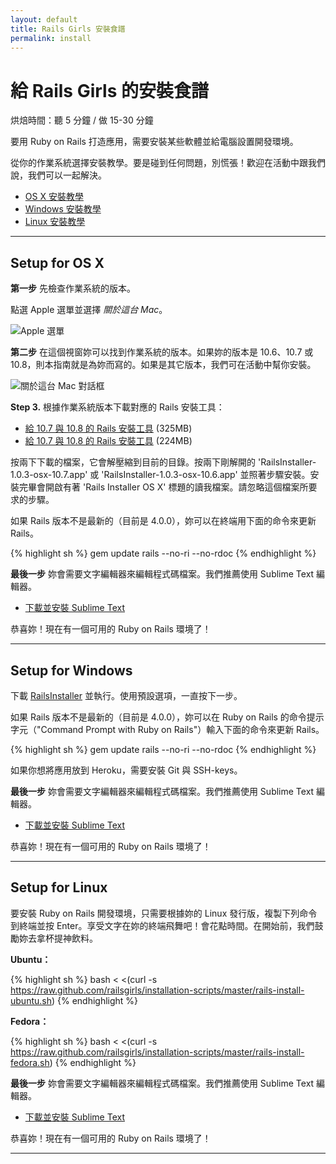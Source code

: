 ```yaml
---
layout: default
title: Rails Girls 安裝食譜
permalink: install
---
```


# 給 Rails Girls 的安裝食譜
<span class="muted">烘焙時間：聽 5 分鐘 / 做 15-30 分鐘</span>

要用 Ruby on Rails 打造應用，需要安裝某些軟體並給電腦設置開發環境。

從你的作業系統選擇安裝教學。要是碰到任何問題，別慌張！歡迎在活動中跟我們說，我們可以一起解決。

* [OS X 安裝教學](#setup_for_os_x)
* [Windows 安裝教學](#setup_for_windows)
* [Linux 安裝教學](#setup_for_linux)

<hr />

## Setup for OS X

**第一步** 先檢查作業系統的版本。

點選 Apple 選單並選擇 *關於這台 Mac*。

![Apple 選單](/images/1.png "Apple menu")

**第二步** 在這個視窗妳可以找到作業系統的版本。如果妳的版本是 10.6、10.7 或 10.8，則本指南就是為妳而寫的。如果是其它版本，我們可在活動中幫你安裝。

![關於這台 Mac 對話框](/images/2.png "About this Mac dialog")

**Step 3.** 根據作業系統版本下載對應的 Rails 安裝工具：

* [給 10.7 與 10.8 的 Rails 安裝工具](http://railsinstaller.s3.amazonaws.com/RailsInstaller-1.0.4-osx-10.7.app.tgz) <span class="muted">(325MB)</span>
* [給 10.7 與 10.8 的 Rails 安裝工具](http://railsinstaller.s3.amazonaws.com/RailsInstaller-1.0.4-osx-10.6.app.tgz) <span class="muted">(224MB)</span>

按兩下下載的檔案，它會解壓縮到目前的目錄。按兩下剛解開的 'RailsInstaller-1.0.3-osx-10.7.app' 或 'RailsInstaller-1.0.3-osx-10.6.app' 並照著步驟安裝。安裝完畢會開啟有著 'Rails Installer OS X' 標題的讀我檔案。請忽略這個檔案所要求的步驟。

如果 Rails 版本不是最新的（目前是 4.0.0），妳可以在終端用下面的命令來更新 Rails。

{% highlight sh %}
gem update rails --no-ri --no-rdoc
{% endhighlight %}

**最後一步** 妳會需要文字編輯器來編輯程式碼檔案。我們推薦使用 Sublime Text 編輯器。

* [下載並安裝 Sublime Text](http://www.sublimetext.com/2)

恭喜妳！現在有一個可用的 Ruby on Rails 環境了！

<hr />

## Setup for Windows

下載 [RailsInstaller](https://github.com/railsinstaller/railsinstaller-windows/releases/download/2.2.2/railsinstaller-2.2.2.exe) 並執行。使用預設選項，一直按下一步。

如果 Rails 版本不是最新的（目前是 4.0.0），妳可以在 Ruby on Rails 的命令提示字元（"Command Prompt with Ruby on Rails"）輸入下面的命令來更新 Rails。

{% highlight sh %}
gem update rails --no-ri --no-rdoc
{% endhighlight %}

如果你想將應用放到 Heroku，需要安裝 Git 與 SSH-keys。

**最後一步** 妳會需要文字編輯器來編輯程式碼檔案。我們推薦使用 Sublime Text 編輯器。

* [下載並安裝 Sublime Text](http://www.sublimetext.com/2)

恭喜妳！現在有一個可用的 Ruby on Rails 環境了！

<hr />

## Setup for Linux

要安裝 Ruby on Rails 開發環境，只需要根據妳的 Linux 發行版，複製下列命令到終端並按 Enter。享受文字在妳的終端飛舞吧！會花點時間。在開始前，我們鼓勵妳去拿杯提神飲料。

**Ubuntu：**

{% highlight sh %}
bash < <(curl -s https://raw.github.com/railsgirls/installation-scripts/master/rails-install-ubuntu.sh)
{% endhighlight %}

**Fedora：**

{% highlight sh %}
bash < <(curl -s https://raw.github.com/railsgirls/installation-scripts/master/rails-install-fedora.sh)
{% endhighlight %}

**最後一步** 妳會需要文字編輯器來編輯程式碼檔案。我們推薦使用 Sublime Text 編輯器。

* [下載並安裝 Sublime Text](http://www.sublimetext.com/2)

恭喜妳！現在有一個可用的 Ruby on Rails 環境了！

<hr />
